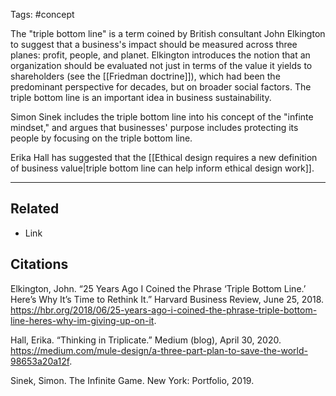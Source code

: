Tags: #concept 

The "triple bottom line" is a term coined by British consultant John Elkington to suggest that a business's impact should be measured across three planes: profit, people, and planet. Elkington introduces the notion that an organization should be evaluated not just in terms of the value it yields to shareholders (see the [[Friedman doctrine]]), which had been the predominant perspective for decades, but on broader social factors. The triple bottom line is an important idea in business sustainability. 

Simon Sinek includes the triple bottom line into his concept of the "infinte mindset," and argues that businesses' purpose includes protecting its people by focusing on the triple bottom line. 

Erika Hall has suggested that the [[Ethical design requires a new definition of business value|triple bottom line can help inform ethical design work]]. 

---
## Related
- Link

## Citations
Elkington, John. “25 Years Ago I Coined the Phrase ‘Triple Bottom Line.’ Here’s Why It’s Time to Rethink It.” Harvard Business Review, June 25, 2018. https://hbr.org/2018/06/25-years-ago-i-coined-the-phrase-triple-bottom-line-heres-why-im-giving-up-on-it.

Hall, Erika. “Thinking in Triplicate.” Medium (blog), April 30, 2020. https://medium.com/mule-design/a-three-part-plan-to-save-the-world-98653a20a12f.

Sinek, Simon. The Infinite Game. New York: Portfolio, 2019.
